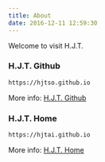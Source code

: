 ```yaml
---
title: About
date: 2016-12-11 12:59:30
---
```


Welcome to visit H.J.T.

### H.J.T. Github

``` bash
https://hjtso.github.io
```

More info: [H.J.T. Github](https://hjtso.github.io)

### H.J.T. Home

``` bash
https://hjtai.github.io
```

More info: [H.J.T. Home](https://hjtai.github.io)